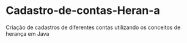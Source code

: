 # Cadastro-de-contas-Heran-a
Criação de cadastros de diferentes contas utilizando os conceitos de herança em Java
